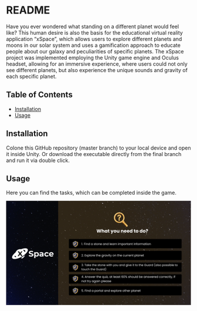 # README 

Have you ever wondered what standing on a different planet would feel like? This human desire is also the basis for the educational virtual reality application “xSpace”, which allows users to explore different planets and moons in our solar system and uses a gamification approach to educate people about our galaxy and peculiarities of specific planets. The xSpace project was implemented employing the Unity game engine and Oculus headset, allowing for an immersive experience, where users could not only see different planets, but also experience the unique sounds and gravity of each specific planet.

## Table of Contents

- [Installation](#installation)
- [Usage](#usage)

## Installation

Colone this GitHub repository (master branch) to your local device and open it inside Unity.
Or download the executable directly from the final branch and run it via double click.

## Usage

Here you can find the tasks, which can be completed inside the game.

![alt text](https://github.com/emelyrosbach/xSpace/blob/master/Assets/Images/Onboarding.jpg)





